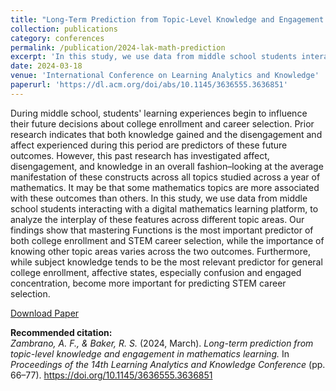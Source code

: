 ```yaml
---
title: "Long-Term Prediction from Topic-Level Knowledge and Engagement in Mathematics Learning"
collection: publications
category: conferences
permalink: /publication/2024-lak-math-prediction
excerpt: 'In this study, we use data from middle school students interacting with a digital mathematics learning platform, to analyze the interplay of these features across different topic areas. Our findings show that mastering Functions is the most important predictor of both college enrollment and STEM career selection, while the importance of knowing other topic areas varies across the two outcomes. Furthermore, while subject knowledge tends to be the most relevant predictor for general college enrollment, affective states, especially confusion and engaged concentration, become more important for predicting STEM career selection.'
date: 2024-03-18
venue: 'International Conference on Learning Analytics and Knowledge'
paperurl: 'https://dl.acm.org/doi/abs/10.1145/3636555.3636851'
---
```


During middle school, students' learning experiences begin to influence their future decisions about college enrollment and career selection. Prior research indicates that both knowledge gained and the disengagement and affect experienced during this period are predictors of these future outcomes. However, this past research has investigated affect, disengagement, and knowledge in an overall fashion–looking at the average manifestation of these constructs across all topics studied across a year of mathematics. It may be that some mathematics topics are more associated with these outcomes than others. In this study, we use data from middle school students interacting with a digital mathematics learning platform, to analyze the interplay of these features across different topic areas. Our findings show that mastering Functions is the most important predictor of both college enrollment and STEM career selection, while the importance of knowing other topic areas varies across the two outcomes. Furthermore, while subject knowledge tends to be the most relevant predictor for general college enrollment, affective states, especially confusion and engaged concentration, become more important for predicting STEM career selection.

[Download Paper](https://dl.acm.org/doi/abs/10.1145/3636555.3636851)

<b>Recommended citation:</b><br>
<i>Zambrano, A. F., & Baker, R. S.</i> (2024, March). 
<i>Long-term prediction from topic-level knowledge and engagement in mathematics learning.</i> 
In <i>Proceedings of the 14th Learning Analytics and Knowledge Conference</i> (pp. 66–77). 
<a href="https://doi.org/10.1145/3636555.3636851">https://doi.org/10.1145/3636555.3636851</a>
